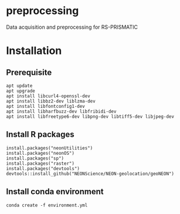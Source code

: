 # preprocessing
Data acquisition and preprocessing for RS-PRISMATIC

# Installation
## Prerequisite
```
apt update
apt upgrade
apt install libcurl4-openssl-dev
apt install libbz2-dev liblzma-dev
apt install libfontconfig1-dev
apt install libharfbuzz-dev libfribidi-dev
apt install libfreetype6-dev libpng-dev libtiff5-dev libjpeg-dev
```
## Install R packages
```
install.packages("neonUtilities")
install.packages("neonOS")
install.packages("sp")
install.packages("raster")
install.packages("devtools")
devtools::install_github("NEONScience/NEON-geolocation/geoNEON")
```
## Install conda environment
```
conda create -f environment.yml
```